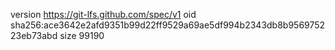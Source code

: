 version https://git-lfs.github.com/spec/v1
oid sha256:ace3642e2afd9351b99d22ff9529a69ae5df994b2343db8b956975223eb73abd
size 99190
